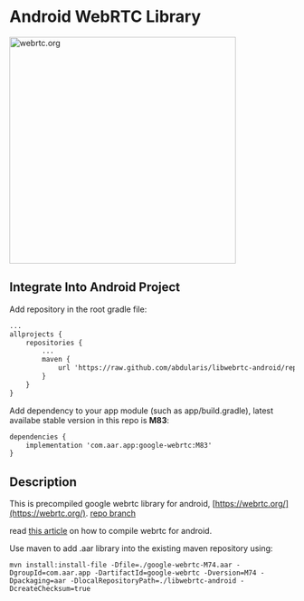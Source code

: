 # Android WebRTC Library

<img src="https://www.gstatic.com/devrel-devsite/prod/v35095b53655653106712feb44f96c6929ce012ae38486ad7db1de265cbd9b7ec/webrtc/images/lockup.svg" alt="webrtc.org" width="400">

## Integrate Into Android Project
Add repository in the root gradle file:
```xml
...
allprojects {
    repositories {
        ...
        maven {
            url 'https://raw.github.com/abdularis/libwebrtc-android/repo/'
        }
    }
}
```

Add dependency to your app module (such as app/build.gradle), latest availabe stable version in this repo is **M83**:
```xml
dependencies {
    implementation 'com.aar.app:google-webrtc:M83'
}
```

## Description

This is precompiled google webrtc library for android, [https://webrtc.org/](https://webrtc.org/).
[repo branch](https://github.com/abdularis/libwebrtc-android/tree/repo)

read [this article](https://medium.com/@abdularis/how-to-compile-native-webrtc-from-source-for-android-d0bac8e4c933) on how to compile webrtc for android.

Use maven to add .aar library into the existing maven repository using:
```
mvn install:install-file -Dfile=./google-webrtc-M74.aar -DgroupId=com.aar.app -DartifactId=google-webrtc -Dversion=M74 -Dpackaging=aar -DlocalRepositoryPath=./libwebrtc-android -DcreateChecksum=true
```
